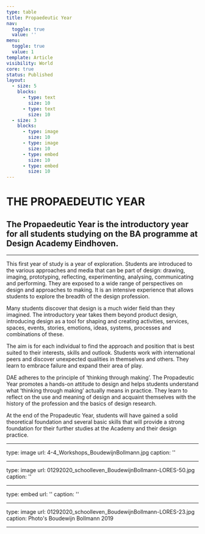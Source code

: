 ```yaml
---
type: table
title: Propaedeutic Year
nav:
  toggle: true
  value: ''
menu:
  toggle: true
  value: 1
template: Article
visibility: World
core: true
status: Published
layout:
  - size: 5
    blocks:
      - type: text
        size: 10
      - type: text
        size: 10
  - size: 3
    blocks:
      - type: image
        size: 10
      - type: image
        size: 10
      - type: embed
        size: 10
      - type: embed
        size: 10
---
```


# THE PROPAEDEUTIC YEAR

## The Propaedeutic Year is the introductory year for all students studying on the BA programme at Design Academy Eindhoven.

---

This first year of study is a year of exploration. Students are introduced to the various approaches and media that can be part of design: drawing, imaging, prototyping, reflecting, experimenting, analysing, communicating and performing. They are exposed to a wide range of perspectives on design and approaches to making. It is an intensive experience that allows students to explore the breadth of the design profession.

Many students discover that design is a much wider field than they imagined. The introductory year takes them beyond product design, introducing design as a tool for shaping and creating activities, services, spaces, events, stories, emotions, ideas, systems, processes and combinations of these.

The aim is for each individual to find the approach and position that is best suited to their interests, skills and outlook. Students work with international peers and discover unexpected qualities in themselves and others. They learn to embrace failure and expand their area of play.

DAE adheres to the principle of ‘thinking through making’. The Propadeutic Year promotes a hands-on attitude to design and helps students understand what ‘thinking through making’ actually means in practice. They learn to reflect on the use and meaning of design and acquaint themselves with the history of the profession and the basics of design research.

At the end of the Propadeutic Year, students will have gained a solid theoretical foundation and several basic skills that will provide a strong foundation for their further studies at the Academy and their design practice.

---

type: image
url: 4-4_Workshops_BoudewijnBollmann.jpg
caption: ''

---

type: image
url: 01292020_schoolleven_BoudewijnBollmann-LORES-50.jpg
caption: ''

---

type: embed
url: ''
caption: ''

---

type: image
url: 01292020_schoolleven_BoudewijnBollmann-LORES-23.jpg
caption: Photo's Boudewijn Bollmann 2019

---
